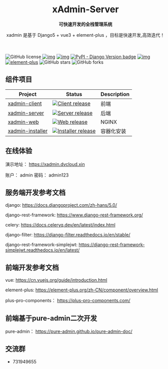 <div style="text-align: center;">
<h1>xAdmin-Server</h1>

**可快速开发的全栈管理系统**

xadmin 是基于 Django5 + vue3 + element-plus ，目标是快速开发,高效迭代！
</div>

<div class="image-container" style="margin-top: 50px">


![GitHub license](https://img.shields.io/github/license/nineaiyu/xadmin-server?style=flat)
[![img](https://img.shields.io/badge/python->=3.12.x-green.svg)](https://python.org/)
[![img](https://img.shields.io/badge/node->=v22.x.x-brightgreen)](https://nodejs.org/zh-cn/)
[![PyPI - Django Version badge](https://img.shields.io/badge/django:versions-5.1.3-blue)](https://docs.djangoproject.com/zh-hans/5.0/)
[![img](https://img.shields.io/badge/vue3-brightgreen)](https://nodejs.org/zh-cn/)
[![element-plus](https://img.shields.io/badge/element%20plus-409eff.svg)](https://element-plus.org/)
![GitHub stars](https://img.shields.io/github/stars/nineaiyu/xadmin-server?color=fa6470&style=flat)
![GitHub forks](https://img.shields.io/github/forks/nineaiyu/xadmin-server?style=flat)
</div>

## 组件项目

| Project                                                          | Status                                                                                                                                                                        | Description |
|------------------------------------------------------------------|-------------------------------------------------------------------------------------------------------------------------------------------------------------------------------|-------------|
| [xadmin-client](https://github.com/nineaiyu/xadmin-client)       | <a href="https://github.com/nineaiyu/xadmin-client/releases"><img alt="Client release" src="https://img.shields.io/github/release/nineaiyu/xadmin-client.svg" /></a>          | 前端          |
| [xadmin-server](https://github.com/nineaiyu/xadmin-server)       | <a href="https://github.com/nineaiyu/xadmin-server/releases"><img alt="Server release" src="https://img.shields.io/github/release/nineaiyu/xadmin-server.svg" /></a>          | 后端          |
| [xadmin-web](https://github.com/nineaiyu/xadmin-web)             | <a href="https://github.com/nineaiyu/xadmin-web/releases"><img alt="Web release" src="https://img.shields.io/github/release/nineaiyu/xadmin-web.svg" /></a>                   | NGINX       |
| [xadmin-installer](https://github.com/nineaiyu/xadmin-installer) | <a href="https://github.com/nineaiyu/xadmin-installer/releases"><img alt="Installer release" src="https://img.shields.io/github/release/nineaiyu/xadmin-installer.svg" /></a> | 容器化安装       |

## 在线体验

演示地址： https://xadmin.dvcloud.xin

账户： admin 密码： admin123

## 服务端开发参考文档

django: https://docs.djangoproject.com/zh-hans/5.0/

django-rest-framework: https://www.django-rest-framework.org/

celery: https://docs.celeryq.dev/en/latest/index.html

django-filter: https://django-filter.readthedocs.io/en/stable/

django-rest-framework-simplejwt: https://django-rest-framework-simplejwt.readthedocs.io/en/latest/

## 前端开发参考文档

vue: https://cn.vuejs.org/guide/introduction.html

element-plus: https://element-plus.org/zh-CN/component/overview.html

plus-pro-components： https://plus-pro-components.com/

## 前端基于pure-admin二次开发

pure-admin： https://pure-admin.github.io/pure-admin-doc/

## 交流群

- 731949655